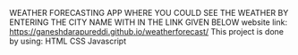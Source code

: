 WEATHER FORECASTING APP WHERE YOU COULD SEE THE WEATHER BY ENTERING THE CITY NAME WITH IN THE LINK GIVEN BELOW
website link:
https://ganeshdarapureddi.github.io/weatherforecast/
This project is done by using:
HTML
CSS
Javascript
